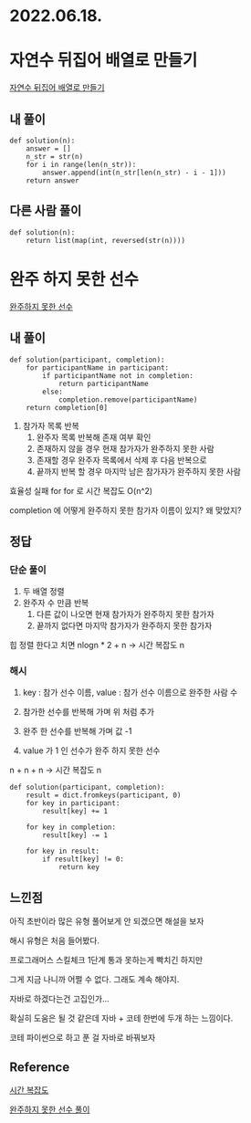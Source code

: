 # 2022.06.18.

# 자연수 뒤집어 배열로 만들기

[자연수 뒤집어 배열로 만들기](https://programmers.co.kr/learn/courses/30/lessons/12932)

## 내 풀이

```
def solution(n):
    answer = []
    n_str = str(n)
    for i in range(len(n_str)):
        answer.append(int(n_str[len(n_str) - i - 1]))
    return answer
```

## 다른 사람 풀이

```
def solution(n):
    return list(map(int, reversed(str(n))))
```

# 완주 하지 못한 선수

[완주하지 못한 선수](https://programmers.co.kr/learn/courses/30/lessons/42576?language=python3)

## 내 풀이

```
def solution(participant, completion):
    for participantName in participant:
        if participantName not in completion:
            return participantName
        else:
            completion.remove(participantName)
    return completion[0]
```

1. 참가자 목록 반복
    1. 완주자 목록 반복해 존재 여부 확인
    2. 존재하지 않을 경우 현재 참가자가 완주하지 못한 사람
    3. 존재할 경우 완주자 목록에서 삭제 후 다음 반복으로
    4. 끝까지 반복 할 경우 마지막 남은 참가자가 완주하지 못한 사람

효율성 실패 for for 로 시간 복잡도 O(n^2)

completion 에 어떻게 완주하지 못한 참가자 이름이 있지? 왜 맞았지?

## 정답

### 단순 풀이

1. 두 배열 정렬
2. 완주자 수 만큼 반복
    1. 다른 값이 나오면 현재 참가자가 완주하지 못한 참가자
    2. 끝까지 없다면 마지막 참가자가 완주하지 못한 참가자

힙 정렬 한다고 치면 nlogn * 2 + n -> 시간 복잡도 n

### 해시

1. key : 참가 선수 이름, value : 참가 선수 이름으로 완주한 사람 수

2. 참가한 선수를 반복해 가며 위 처럼 추가

3. 완주 한 선수를 반복해 가며 값 -1

4. value 가 1 인 선수가 완주 하지 못한 선수

n + n + n -> 시간 복잡도 n

```
def solution(participant, completion):
    result = dict.fromkeys(participant, 0)
    for key in participant:
        result[key] += 1
    
    for key in completion:
        result[key] -= 1

    for key in result:
        if result[key] != 0:
            return key
```

## 느낀점

아직 초반이라 많은 유형 풀어보게 안 되겠으면 해설을 보자

해시 유형은 처음 들어봤다.

프로그래머스 스킬체크 1단계 통과 못하는게 빡치긴 하지만

그게 지금 나니까 어쩔 수 없다. 그래도 계속 해야지.

자바로 하겠다는건 고집인가...

확실히 도움은 될 것 같은데 자바 + 코테 한번에 두개 하는 느낌이다.

코테 파이썬으로 하고 푼 걸 자바로 바꿔보자

## Reference

[시간 복잡도](https://blog.chulgil.me/algorithm/)

[완주하지 못한 선수 풀이](https://coding-grandpa.tistory.com/entry/프로그래머스-완주하지-못한-선수-해시-Lv-1)

